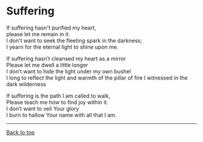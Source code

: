 # Suffering

If suffering hasn't purified my heart,<br>
please let me remain in it.<br>
I don't want to seek the fleeting spark in the darkness;<br>
I yearn for the eternal light to shine upon me.

If suffering hasn’t cleansed my heart as a mirror<br>
Please let me dwell a little longer<br>
I don’t want to hide the light under my own bushel<br>
I long to reflect the light and warmth of the pillar of fire I witnessed in the dark wilderness

If suffering is the path I am called to walk,<br>
Please teach me how to find joy within it.<br>
I don’t want to veil Your glory<br>
I burn to hallow Your name with all that I am.

---

[Back to top](#)